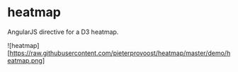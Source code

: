 # heatmap

AngularJS directive for a D3 heatmap.

![heatmap][https://raw.githubusercontent.com/pieterprovoost/heatmap/master/demo/heatmap.png]
